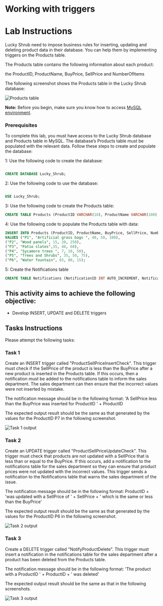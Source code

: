 # Working with triggers

# Lab Instructions

Lucky Shrub need to impose business rules for inserting, updating and deleting product data in their database. You can help them by implementing triggers on the Products table.   

The Products table contains the following information about each product:

the ProductID, 
ProductName, 
BuyPrice, 
SellPrice 
and NumberOfItems

The following screenshot shows the Products table in the Lucky Shrub database:      
  
  
 ![Products table](images/C4M1L3_Item_08_lab_img1_products.png) 


**Note:** Before you begin, make sure you know how to access [MySQL environment](https://www.coursera.org/learn/advanced-mysql-topics/supplement/Xp5Mg/how-to-access-mysql-environment).

### Prerequisites  

To complete this lab, you must have access to the Lucky Shrub database and Products table in MySQL. The database’s Products table must be populated with the relevant data. Follow these steps to create and populate the database:   

1: Use the following code to create the database: 

```SQL 

CREATE DATABASE Lucky_Shrub; 

``` 

2: Use the following code to use the database: 

```SQL 

USE Lucky_Shrub; 

``` 

3: Use the following code to create the Products table: 

```SQL 
CREATE TABLE Products (ProductID VARCHAR(10), ProductName VARCHAR(100),BuyPrice DECIMAL(6,2), SellPrice DECIMAL(6,2), NumberOfItems INT);


``` 

4: Use the following code to populate the Products table with data: 

```SQL 
INSERT INTO Products (ProductID, ProductName, BuyPrice, SellPrice, NumberOfITems) 
VALUES ("P1", "Artificial grass bags ", 40, 50, 100), 
("P2", "Wood panels", 15, 20, 250), 
("P3", "Patio slates",35, 40, 60), 
("P4", "Sycamore trees ", 7, 10, 50), 
("P5", "Trees and Shrubs", 35, 50, 75), 
("P6", "Water fountain", 65, 80, 15);

```   

5: Create the Notifications table 

```SQL 
CREATE TABLE Notifications (NotificationID INT AUTO_INCREMENT, Notification VARCHAR(255), DateTime TIMESTAMP NOT NULL, PRIMARY KEY(NotificationID)); 


``` 
 

## This activity aims to achieve the following objective:    

 
* Develop INSERT, UPDATE and DELETE triggers
 
 

## Tasks Instructions 

Please attempt the following tasks: 

### **Task 1** 

Create an INSERT trigger called "ProductSellPriceInsertCheck". This trigger must check if the SellPrice of the product is less than the BuyPrice after a new product is inserted in the Products table. If this occurs, then a notification must be added to the notifications table to inform the sales department. The sales department can then ensure that the incorrect values were not inserted by mistake.

The notification message should be in the following format: 'A SellPrice less than the BuyPrice was inserted for ProductID ' + ProductID

The expected output result should be the same as that generated by the values for the ProductID P7 in the following screenshot.



![Task 1 output](images/C4M1L3_Item_08_lab_img2_task1output.png) 

  
 

### **Task 2** 

Create an UPDATE trigger called "ProductSellPriceUpdateCheck". This trigger must check that products are not updated with a SellPrice that is less than or equal to the BuyPrice. If this occurs, add a notification to the notifications table for the sales department so they can ensure that product prices were not updated with the incorrect values. This trigger sends a notification to the Notifications table that warns the sales department of the issue.

The notification message should be in the following format: ProductID + 'was updated with a SellPrice of ' + SellPrice + ' which is the same or less than the BuyPrice'

The expected output result should be the same as that generated by the values for the ProductID P6 in the following screenshot.



![Task 2 output](images/C4M1L3_Item_08_lab_img3_task2output.png) 




### **Task 3**

Create a DELETE trigger called "NotifyProductDelete". This trigger must insert a notification in the notifications table for the sales department after a product has been deleted from the Products table.

The notification message should be in the following format: 'The product with a ProductID ' + ProductID + ' was deleted'

The expected output result should be the same as that in the following screenshots.



![Task 3 output](images/C4M1L3_Item_08_lab_img4_task3output.png) 


```